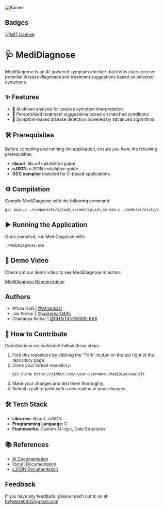 ![Banner](https://res.cloudinary.com/bytewise0405/image/upload/v1726917049/MediDiagnose/banner_lhvhjm.png)

## Badges

[![MIT License](https://img.shields.io/badge/License-MIT-green.svg)](https://github.com/jaykerkar0405/MediDiagnose/blob/main/LICENSE)

# 🩺 MediDiagnose

MediDiagnose is an AI-powered symptom checker that helps users receive potential disease diagnoses and treatment suggestions based on selected symptoms.

## ✨ Features

- 🤖 AI-driven analysis for precise symptom interpretation
- 💊 Personalized treatment suggestions based on matched conditions
- 🧾 Symptom-based disease detection powered by advanced algorithms

## 🛠️ Prerequisites

Before compiling and running the application, ensure you have the following prerequisites:

- **libcurl**: libcurl installation guide
- **cJSON**: cJSON installation guide
- **GCC compiler** installed for C-based applications.

## ⚙️ Compilation

Compile MediDiagnose with the following command:

```bash
gcc main.c ./components/splash_screen/splash_screen.c ./modules/utils/utils.c ./components/exit_screen/exit_screen.c ./components/authentication/authentication.c ./modules/authentication/authentication.c ./components/home/home.c -o MediDiagnose.exe -I<path_to_libcurl_include> -L<path_to_libcurl_lib> -I<path_to_cjson_include> -L<path_to_cjson_lib> -lcurl -lcjson
```

## ▶️ Running the Application

Once compiled, run MediDiagnose with:

```bash
./MediDiagnose.exe
```

## 🎥 Demo Video

Check out our demo video to see MediDiagnose in action:

[MediDiagnose Demonstration](https://res.cloudinary.com/bytewise0405/video/upload/v1726921150/MediDiagnose/MediDiagnose_Demonstration_ehwqsx.mp4)

## Authors

- Afnan Kazi | [@Afnankazi](https://github.com/Afnankazi)
- Jay Kerkar | [@jaykerkar0405](https://github.com/jaykerkar0405)
- Chaitanya Kelkar | [@CHAITANYASKELKAR](https://github.com/CHAITANYASKELKAR)

## 🍴 How to Contribute

Contributions are welcome! Follow these steps:

1. Fork this repository by clicking the "Fork" button on the top right of the repository page.
2. Clone your forked repository:
   ```bash
   git clone https://github.com/<your-username>/MediDiagnose.git
   ```
3. Make your changes and test them thoroughly.
4. Submit a pull request with a description of your changes.

## 🛠️ Tech Stack

- **Libraries**: libcurl, cJSON
- **Programming Language**: C
- **Frameworks**: Custom AI logic, Data Structures

## 📚 References

- [AI Documentation](https://research.facebook.com/file/1574548786327032/LLaMA--Open-and-Efficient-Foundation-Language-Models.pdf)
- [libcurl Documentation](https://curl.se/libcurl/)
- [cJSON Documentation](https://github.com/DaveGamble/cJSON)

## Feedback

If you have any feedback, please reach out to us at bytewise0405@gmail.com
